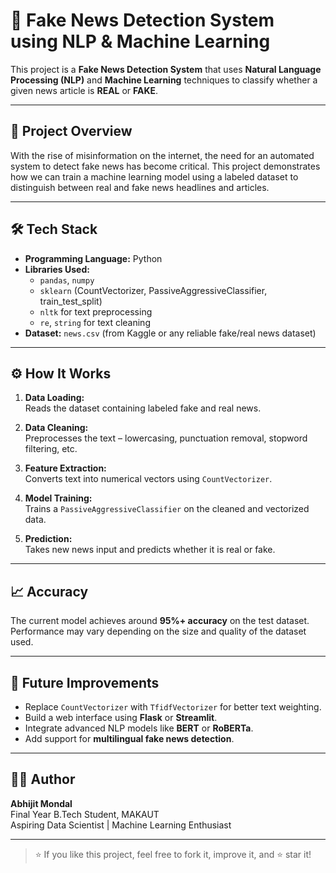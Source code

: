 # 📰 Fake News Detection System using NLP & Machine Learning

This project is a **Fake News Detection System** that uses **Natural Language Processing (NLP)** and **Machine Learning** techniques to classify whether a given news article is **REAL** or **FAKE**.

---

## 🚀 Project Overview

With the rise of misinformation on the internet, the need for an automated system to detect fake news has become critical. This project demonstrates how we can train a machine learning model using a labeled dataset to distinguish between real and fake news headlines and articles.

---

## 🛠️ Tech Stack

- **Programming Language:** Python  
- **Libraries Used:**
  - `pandas`, `numpy`
  - `sklearn` (CountVectorizer, PassiveAggressiveClassifier, train_test_split)
  - `nltk` for text preprocessing
  - `re`, `string` for text cleaning  
- **Dataset:** `news.csv` (from Kaggle or any reliable fake/real news dataset)

---

## ⚙️ How It Works

1. **Data Loading:**  
   Reads the dataset containing labeled fake and real news.

2. **Data Cleaning:**  
   Preprocesses the text – lowercasing, punctuation removal, stopword filtering, etc.

3. **Feature Extraction:**  
   Converts text into numerical vectors using `CountVectorizer`.

4. **Model Training:**  
   Trains a `PassiveAggressiveClassifier` on the cleaned and vectorized data.

5. **Prediction:**  
   Takes new news input and predicts whether it is real or fake.

---

## 📈 Accuracy

The current model achieves around **95%+ accuracy** on the test dataset.  
Performance may vary depending on the size and quality of the dataset used.

---

## 🧠 Future Improvements

- Replace `CountVectorizer` with `TfidfVectorizer` for better text weighting.
- Build a web interface using **Flask** or **Streamlit**.
- Integrate advanced NLP models like **BERT** or **RoBERTa**.
- Add support for **multilingual fake news detection**.

---

## 👩‍💻 Author

**Abhijit Mondal**  
Final Year B.Tech Student, MAKAUT  
Aspiring Data Scientist | Machine Learning Enthusiast

---

> ⭐️ If you like this project, feel free to fork it, improve it, and ⭐️ star it!
